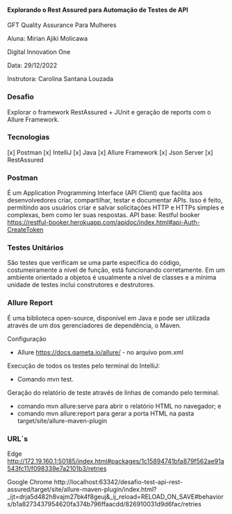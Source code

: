 #### Explorando o Rest Assured para Automação de Testes de API
GFT Quality Assurance Para Mulheres
<p>Aluna: Mirian Ajiki Molicawa </p>
<p>Digital Innovation One </p>
<p>Data: 29/12/2022 </p>
<p>Instrutora: Carolina Santana Louzada </p>

### Desafio
Explorar o framework RestAssured + JUnit e geração de reports com o Allure Framework.

### Tecnologias
[x] Postman
[x] IntelliJ 
[x] Java 
[x] Allure Framework
[x] Json Server
[x] RestAssured

### Postman
É um Application Programming Interface (API Client) que facilita aos desenvolvedores criar, compartilhar, testar e documentar APIs. Isso é feito, permitindo aos usuários criar e salvar solicitações HTTP e HTTPs simples e complexas, bem como ler suas respostas.
API base: Restful booker https://restful-booker.herokuapp.com/apidoc/index.html#api-Auth-CreateToken


### Testes Unitários
São testes que verificam se uma parte específica do código, costumeiramente a nível de função, está funcionando corretamente. Em um ambiente orientado a objetos é usualmente a nível de classes e a mínima unidade de testes inclui construtores e destrutores.


### Allure Report
É uma biblioteca open-source, disponível em Java e pode ser utilizada através de um dos gerenciadores de dependência, o Maven.

Configuração
- Allure  https://docs.qameta.io/allure/ - no arquivo pom.xml


Execução de todos os testes pelo terminal do IntelliJ:
- Comando mvn test.


Geração do relatório de teste através de linhas de comando pelo terminal. 
- comando mvn allure:serve para abrir o relatório HTML no navegador; e
- comando mvn allure:report para gerar a porta HTML na pasta target/site/allure-maven-plugin

### URL´s
Edge
http://172.19.160.1:50185/index.html#packages/1c15894741bfa879f562ae91a543fc11/f098339e7a2101b3/retries

Google Chrome
http://localhost:63342/desafio-test-api-rest-assured/target/site/allure-maven-plugin/index.html?_ijt=drja5d482h8vajm27bk4f8geuj&_ij_reload=RELOAD_ON_SAVE#behaviors/b1a8273437954620fa374b796ffaacdd/826910031d9d6fac/retries
